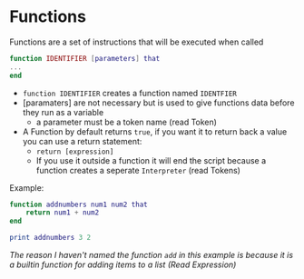 # Functions

Functions are a set of instructions that will be executed when called

```lua
function IDENTIFIER [parameters] that 
...
end
```

- `function IDENTIFIER` creates a function named `IDENTFIER`
- [paramaters] are not necessary but is used to give functions data before they run as a variable
  -  a parameter must be a token name (read Token)
- A Function by default returns `true`, if you want it to return back a value you can use a return statement:
  - `return [expression]`
  - If you use it outside a function it will end the script because a function creates a seperate `Interpreter` (read Tokens)
  
Example:
```lua
function addnumbers num1 num2 that
    return num1 + num2
end

print addnumbers 3 2
```
*The reason I haven't named the function `add` in this example is because it is a builtin function for adding items to a list (Read Expression)*